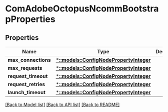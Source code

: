 # ComAdobeOctopusNcommBootstrapProperties

## Properties
Name | Type | Description | Notes
------------ | ------------- | ------------- | -------------
**max_connections** | [***::models::ConfigNodePropertyInteger**](configNodePropertyInteger.md) |  | [optional] 
**max_requests** | [***::models::ConfigNodePropertyInteger**](configNodePropertyInteger.md) |  | [optional] 
**request_timeout** | [***::models::ConfigNodePropertyInteger**](configNodePropertyInteger.md) |  | [optional] 
**request_retries** | [***::models::ConfigNodePropertyInteger**](configNodePropertyInteger.md) |  | [optional] 
**launch_timeout** | [***::models::ConfigNodePropertyInteger**](configNodePropertyInteger.md) |  | [optional] 

[[Back to Model list]](../README.md#documentation-for-models) [[Back to API list]](../README.md#documentation-for-api-endpoints) [[Back to README]](../README.md)


